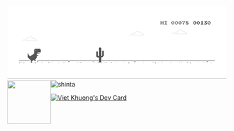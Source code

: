 ![shinta](dino.gif)
<img align="left" width="100" height="100" src="anime-kimetsu.gif">
![shinta](anime-kimetsu.gif)

<a href="https://app.daily.dev/shinta"><img src="https://api.daily.dev/devcards/32d0e50c032845268747085c940f1eeb.png?r=9sw" width="400" alt="Viet Khuong's Dev Card"/></a>
